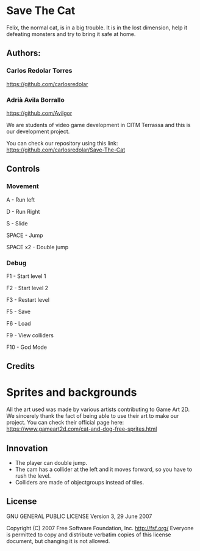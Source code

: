 # Save The Cat

Felix, the normal cat, is in a big trouble. It is in the lost dimension, help it defeating monsters and try to bring it safe at home.


## Authors:

### Carlos Redolar Torres
https://github.com/carlosredolar

### Adrià Avila Borrallo
https://github.com/Avilgor


We are students of video game development in CITM Terrassa and this is our development project.  

You can check our repository using this link: https://github.com/carlosredolar/Save-The-Cat

## Controls 

### Movement 

A - Run left

D - Run Right

S - Slide

SPACE - Jump

SPACE x2 - Double jump

### Debug
F1 - Start level 1

F2 - Start level 2

F3 - Restart level

F5 - Save

F6 - Load

F9 - View colliders

F10 - God Mode

## Credits

# Sprites and backgrounds
All the art used was made by various artists contributing to Game Art 2D. We sincerely thank the fact of being able to use their art to make our project.
You can check their official page here: https://www.gameart2d.com/cat-and-dog-free-sprites.html


## Innovation

- The player can double jump.
- The cam has a collider at the left and it moves forward, so you have to rush the level.
- Colliders are made of objectgroups instead of tiles.

## License 

GNU GENERAL PUBLIC LICENSE
                       Version 3, 29 June 2007

 Copyright (C) 2007 Free Software Foundation, Inc. <http://fsf.org/>
 Everyone is permitted to copy and distribute verbatim copies
 of this license document, but changing it is not allowed.

